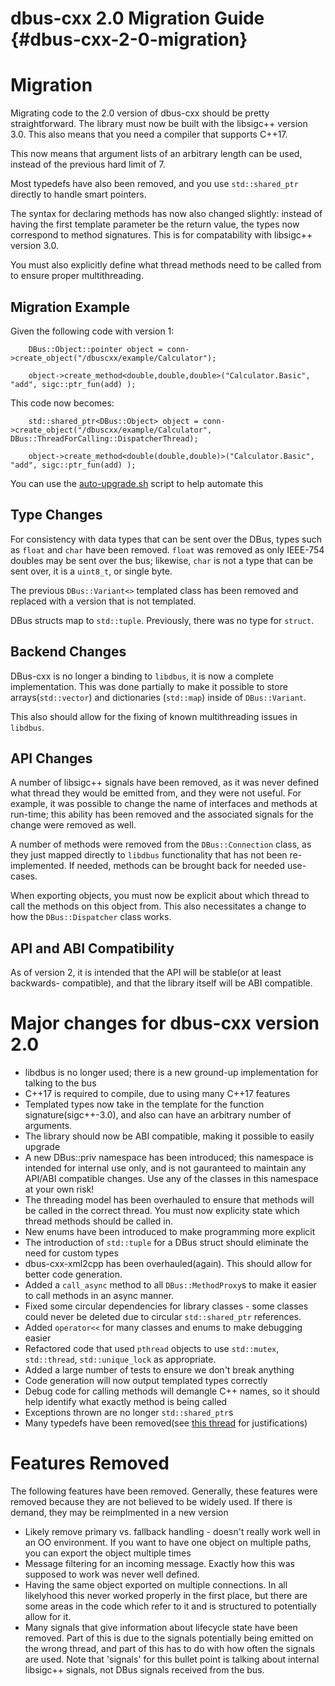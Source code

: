 dbus-cxx 2.0 Migration Guide {#dbus-cxx-2-0-migration}
===

# Migration
Migrating code to the 2.0 version of dbus-cxx should be pretty straightforward.
The library must now be built with the libsigc++ version 3.0.  This also means
that you need a compiler that supports C++17.

This now means that argument lists of an arbitrary length can be used, instead
of the previous hard limit of 7.

Most typedefs have also been removed, and you use `std::shared_ptr` directly
to handle smart pointers.

The syntax for declaring methods has now also changed slightly: instead of
having the first template parameter be the return value, the types now correspond
to method signatures.  This is for compatability with libsigc++ version 3.0.

You must also explicitly define what thread methods need to be called from to ensure
proper multithreading.

## Migration Example
Given the following code with version 1:
```{.cpp}
    DBus::Object::pointer object = conn->create_object("/dbuscxx/example/Calculator");

    object->create_method<double,double,double>("Calculator.Basic", "add", sigc::ptr_fun(add) );
```

This code now becomes:
```{.cpp}
    std::shared_ptr<DBus::Object> object = conn->create_object("/dbuscxx/example/Calculator", DBus::ThreadForCalling::DispatcherThread);

    object->create_method<double(double,double)>("Calculator.Basic", "add", sigc::ptr_fun(add) );
```

You can use the [auto-upgrade.sh](auto-upgrade.sh) script to help automate this

## Type Changes

For consistency with data types that can be sent over the DBus, types such as `float` and
`char` have been removed.  `float` was removed as only IEEE-754 doubles may be sent over
the bus; likewise, `char` is not a type that can be sent over, it is a `uint8_t`, or single
byte.

The previous `DBus::Variant<>` templated class has been removed and replaced with a version
that is not templated.

DBus structs map to `std::tuple`.  Previously, there was no type for `struct`.

## Backend Changes

DBus-cxx is no longer a binding to `libdbus`, it is now a complete implementation.  This
was done partially to make it possible to store arrays(`std::vector`) and dictionaries
(`std::map`) inside of `DBus::Variant`.

This also should allow for the fixing of known multithreading issues in `libdbus`.

## API Changes

A number of libsigc++ signals have been removed, as it was never defined what thread
they would be emitted from, and they were not useful.  For example, it was possible
to change the name of interfaces and methods at run-time; this ability has been removed
and the associated signals for the change were removed as well.

A number of methods were removed from the `DBus::Connection` class, as they just mapped
directly to `libdbus` functionality that has not been re-implemented.  If needed,
methods can be brought back for needed use-cases.

When exporting objects, you must now be explicit about which thread to call the methods
on this object from.  This also necessitates a change to how the `DBus::Dispatcher`
class works.

## API and ABI Compatibility

As of version 2, it is intended that the API will be stable(or at least backwards-
compatible), and that the library itself will be ABI compatible.

# Major changes for dbus-cxx version 2.0

* libdbus is no longer used; there is a new ground-up implementation for talking to the bus
* C++17 is required to compile, due to using many C++17 features
* Templated types now take in the template for the function signature(sigc++-3.0), and also
 can have an arbitrary number of arguments.
* The library should now be ABI compatible, making it possible to easily upgrade
* A new DBus::priv namespace has been introduced; this namespace is intended for internal
 use only, and is not gauranteed to maintain any API/ABI compatible changes.  Use any
 of the classes in this namespace at your own risk!
* The threading model has been overhauled to ensure that methods will be called in
 the correct thread.  You must now explicity state which thread methods should be called in.
* New enums have been introduced to make programming more explicit
* The introduction of `std::tuple` for a DBus struct should eliminate the need for custom
 types
* dbus-cxx-xml2cpp has been overhauled(again).  This should allow for better code generation.
* Added a `call_async` method to all `DBus::MethodProxy`s to make it easier to call methods
 in an async manner.
* Fixed some circular dependencies for library classes - some classes could never be
 deleted due to circular `std::shared_ptr` references.
* Added `operator<<` for many classes and enums to make debugging easier
* Refactored code that used `pthread` objects to use `std::mutex`, `std::thread`,
 `std::unique_lock` as appropriate.
* Added a large number of tests to ensure we don't break anything
* Code generation will now output templated types correctly
* Debug code for calling methods will demangle C++ names, so it should help identify
 what exactly method is being called
* Exceptions thrown are no longer `std::shared_ptr`s
* Many typedefs have been removed(see [this thread][1] for justifications)

# Features Removed

The following features have been removed.  Generally, these features were removed
because they are not believed to be widely used.  If there is demand, they may
be reimplmented in a new version

* Likely remove primary vs. fallback handling - doesn't really work well in an OO
 environment.  If you want to have one object on multiple paths, you can export
 the object multiple times
* Message filtering for an incoming message.  Exactly how this was supposed to work
 was never well defined.
* Having the same object exported on multiple connections.  In all likelyhood
 this never worked properly in the first place, but there are some areas in the
 code which refer to it and is structured to potentially allow for it.
* Many signals that give information about lifecycle state have been removed.
 Part of this is due to the signals potentially being emitted on the wrong
 thread, and part of this has to do with how often the signals are used.  Note
 that 'signals' for this bullet point is talking about internal libsigc++ signals,
 not DBus signals received from the bus.

[1]: https://yarchive.net/comp/linux/typedefs.html
